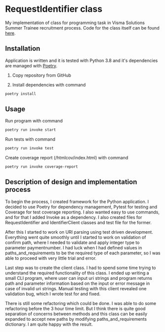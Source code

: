 # RequestIdentifier class
My implementation of class for programming task in Visma Solutions Summer Trainee recruitment process. Code for the class itself can be found [here](https://github.com/kivistoilkka/request-identifier/blob/main/src/request_identifier.py).

## Installation

Application is written and it is tested with Python 3.8 and it's dependencies are managed with [Poetry](https://python-poetry.org/). 

1. Copy repository from GitHub

2. Install dependencies with command
```bash
poetry install
```

## Usage

Run program with command
```bash
poetry run invoke start
```

Run tests with command
```bash
poetry run invoke test
```

Create coverage report (/htmlcov/index.html) with command
```bash
poetry run invoke coverage-report
```

## Description of design and implementation process

To begin the process, I created framework for the Python application. I decided to use Poetry for dependency management, Pytest for testing and Coverage for test coverage reporting. I also wanted easy to use commands, and for that I added Invoke as a dependency. I also created files for RequestIdentifier and IdentifierClient classes and test file for the former.

After this I started to work on URI parsing using test driven development. Everything went quite smoothly until I started to work on validation of confirm path, where I needed to validate and apply integer type to parameter paymentnumber. I had luck when I had defined values in paths_and_requirements to be the required type of each parameter, so I was able to proceed with very little trial and error.

Last step was to create the client class. I had to spend some time trying to understand the required functionality of this class. I ended up writing a small CLI program, where user can input uri strings and program returns path and parameter information based on the input or error message in case of invalid uri strings. Manual testing with this client revealed one validation bug, which I wrote test for and fixed.

There is still some refactoring which could be done. I was able to do some refactoring before the 3 hour time limit. But I think there is quite good separation of concerns between methods and this class can be easily expanded to accept new paths by modifying paths_and_requirements dictionary. I am quite happy with the result.
